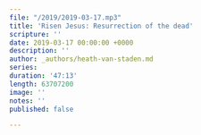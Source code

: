 ```yaml
---
file: "/2019/2019-03-17.mp3"
title: 'Risen Jesus: Resurrection of the dead'
scripture: ''
date: 2019-03-17 00:00:00 +0000
description: ''
author: _authors/heath-van-staden.md
series: 
duration: '47:13'
length: 63707200
image: ''
notes: ''
published: false

---
```


